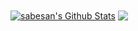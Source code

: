 <a href="https://github.com/luisibear98">
<img align="center" alt="sabesan's Github Stats" src="https://github-readme-stats.codestackr.vercel.app/api?username=luisibear98&show_icons=true&hide_border=true&count_private=true&include_all_commits=true&theme=radical" /></a>

<a href="https://github.com/luisibear98">
  <img align="center" src="https://github-readme-stats.luisibear98.vercel.app/api/top-langs/?username=luisibear98&layout=compact&theme=radical" />
</a>
